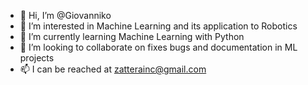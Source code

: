 - 👋 Hi, I’m @Giovanniko
- 👀 I’m interested in Machine Learning and its application to Robotics
- 🌱 I’m currently learning Machine Learning with Python
- 💞️ I’m looking to collaborate on fixes bugs and documentation in ML projects
- 📫 I can be reached at zatterainc@gmail.com

<!---
Giovanniko/Giovanniko is a ✨ special ✨ repository because its `README.md` (this file) appears on your GitHub profile.
You can click the Preview link to take a look at your changes.
--->
